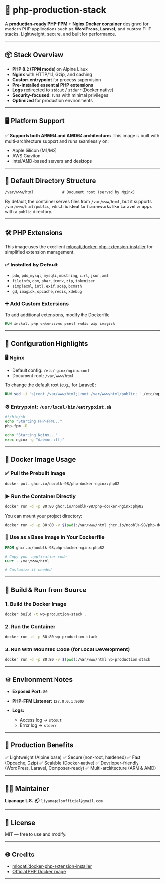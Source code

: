 

# 🚀 php-production-stack

A **production-ready PHP-FPM + Nginx Docker container** designed for modern PHP applications such as **WordPress**, **Laravel**, and custom PHP stacks. Lightweight, secure, and built for performance.

---

## 📦 Stack Overview

* **PHP 8.2 (FPM mode)** on Alpine Linux
* **Nginx** with HTTP/1.1, Gzip, and caching
* **Custom entrypoint** for process supervision
* **Pre-installed essential PHP extensions**
* **Logs** redirected to `stdout` / `stderr` (Docker native)
* **Security-focused**: runs with minimal privileges
* **Optimized** for production environments

---

## 🖥️ Platform Support

✅ **Supports both ARM64 and AMD64 architectures**
This image is built with multi-architecture support and runs seamlessly on:

* Apple Silicon (M1/M2)
* AWS Graviton
* Intel/AMD-based servers and desktops

---

## 📁 Default Directory Structure

```text
/var/www/html             # Document root (served by Nginx)
```

By default, the container serves files from `/var/www/html`, but it supports `/var/www/html/public`, which is ideal for frameworks like Laravel or apps with a `public` directory.

---

## 🛠 PHP Extensions

This image uses the excellent [mlocati/docker-php-extension-installer](https://github.com/mlocati/docker-php-extension-installer) for simplified extension management.

### ✅ Installed by Default

* `pdo`, `pdo_mysql`, `mysqli`, `mbstring`, `curl`, `json`, `xml`
* `fileinfo`, `dom`, `phar`, `iconv`, `zip`, `tokenizer`
* `simplexml`, `intl`, `exif`, `soap`, `bcmath`
* `gd`, `imagick`, `opcache`, `redis`, `xdebug`

### ➕ Add Custom Extensions

To add additional extensions, modify the Dockerfile:

```Dockerfile
RUN install-php-extensions pcntl redis zip imagick
```

---

## 🔧 Configuration Highlights

### 🖥️ Nginx

* Default config: `/etc/nginx/nginx.conf`
* Document root: `/var/www/html`

To change the default root (e.g., for Laravel):

```Dockerfile
RUN sed -i 's|root /var/www/html;|root /var/www/html/public;|' /etc/nginx/nginx.conf
```

### ⚙️ Entrypoint: `/usr/local/bin/entrypoint.sh`

```sh
#!/bin/sh
echo "Starting PHP-FPM..."
php-fpm -D

echo "Starting Nginx..."
exec nginx -g "daemon off;"
```

---

## 🐳 Docker Image Usage

### ✅ Pull the Prebuilt Image

```bash
docker pull ghcr.io/nooblk-98/php-docker-nginx:php82
```

### ▶️ Run the Container Directly

```bash
docker run -d -p 80:80 ghcr.io/nooblk-98/php-docker-nginx:php82
```

You can mount your project directory:

```bash
docker run -d -p 80:80 -v $(pwd):/var/www/html ghcr.io/nooblk-98/php-docker-nginx:php82
```

### 🧱 Use as a Base Image in Your Dockerfile

```Dockerfile
FROM ghcr.io/nooblk-98/php-docker-nginx:php82

# Copy your application code
COPY . /var/www/html

# Customize if needed
```

---

## 🚀 Build & Run from Source

### 1. Build the Docker Image

```bash
docker build -t wp-production-stack .
```

### 2. Run the Container

```bash
docker run -d -p 80:80 wp-production-stack
```

### 3. Run with Mounted Code (for Local Development)

```bash
docker run -d -p 80:80 -v $(pwd):/var/www/html wp-production-stack
```

---

## ⚙️ Environment Notes

* **Exposed Port:** `80`
* **PHP-FPM Listener:** `127.0.0.1:9000`
* **Logs:**

  * Access log → `stdout`
  * Error log → `stderr`

---

## 🔐 Production Benefits

✅ Lightweight (Alpine base)
✅ Secure (non-root, hardened)
✅ Fast (Opcache, Gzip)
✅ Scalable (Docker-native)
✅ Developer-friendly (WordPress, Laravel, Composer-ready)
✅ Multi-architecture (ARM & AMD)

---

## 👨‍💻 Maintainer

**Liyanage L.S.**
📬 `liyanagelsofficial@gmail.com`

---

## 📄 License

MIT — free to use and modify.

---

## 🌐 Credits

* [mlocati/docker-php-extension-installer](https://github.com/mlocati/docker-php-extension-installer)
* [Official PHP Docker image](https://hub.docker.com/_/php)
---
